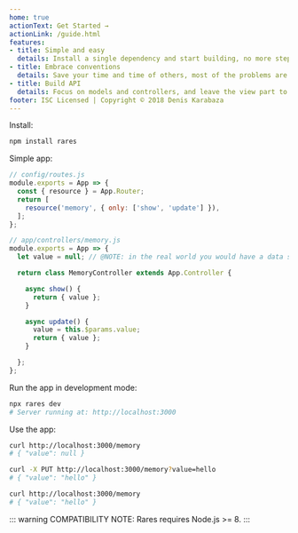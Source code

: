 ```yaml
---
home: true
actionText: Get Started →
actionLink: /guide.html
features:
- title: Simple and easy
  details: Install a single dependency and start building, no more steps required.
- title: Embrace conventions
  details: Save your time and time of others, most of the problems are already solved.
- title: Build API
  details: Focus on models and controllers, and leave the view part to the frontend.
footer: ISC Licensed | Copyright © 2018 Denis Karabaza
---
```


Install:

```bash
npm install rares
```

Simple app:

```js
// config/routes.js
module.exports = App => {
  const { resource } = App.Router;
  return [
    resource('memory', { only: ['show', 'update'] }), 
  ];
};
```

```js
// app/controllers/memory.js
module.exports = App => {
  let value = null; // @NOTE: in the real world you would have a data store

  return class MemoryController extends App.Controller {

    async show() {
      return { value };
    }

    async update() {
      value = this.$params.value;
      return { value };
    }

  };
};
```

Run the app in development mode:

```bash
npx rares dev
# Server running at: http://localhost:3000
```

Use the app:

```bash
curl http://localhost:3000/memory
# { "value": null }

curl -X PUT http://localhost:3000/memory?value=hello
# { "value": "hello" }

curl http://localhost:3000/memory
# { "value": "hello" }
```

::: warning
COMPATIBILITY NOTE: Rares requires Node.js >= 8.
:::
